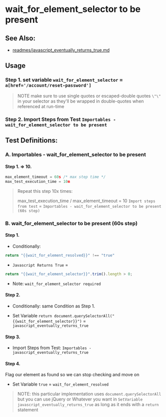 # wait_for_element_selector to be present

## See Also:
- [readmes/javascript_eventually_returns_true.md](https://github.com/jakedowns/ghost-inspector-helpers/blob/master/readmes/javascript_eventually_returns_true.md)

## Usage

### Step 1. set variable `wait_for_element_selector` = `a[href='/account/reset-password']`
> NOTE make sure to use single quotes or escaped-double quotes `\"\"` in your selector as they'll be wrapped in double-quotes when referenced at run-time

### Step 2. Import Steps from Test `Importables - wait_for_element_selector to be present`


## Test Definitions:

### A. Importables - wait_for_element_selector to be present

#### Step 1. => 10.
```javascript
max_element_timeout = 60s /* max step time */
max_test_execution_time = 10m
```
> Repeat this step 10x times:
> 
> max_test_execution_time / max_element_timeout = 10
`Import steps from test` = `Importables - wait_for_element_selector to be present (60s step)`

### B. wait_for_element_selector to be present (60s step)

#### Step 1.    
- Conditionally:
```javascript
return "{{wait_for_element_resolved}}" !== "true"
```
- `Javascript Returns True` =
```javascript
return "{{wait_for_element_selector}}".trim().length > 0;
```

- Note: `wait_for_element_selector required`

#### Step 2.
- Conditionally: same Condition as Step 1.

- Set Variable `return document.querySelectorAll("{{wait_for_element_selector}}")` = `javascript_eventually_returns_true`

#### Step 3.

- Import Steps from Test: `Importables - javascript_eventually_returns_true`

#### Step 4.

Flag our element as found so we can stop checking and move on

- Set Variable `true` = `wait_for_element_resolved`

> NOTE: this particular implementation uses `document.querySelectorAll` but you can use jQuery or Whatever you want in `SetVariable` `javascript_eventually_returns_true` as long as it ends with a `return` statement
